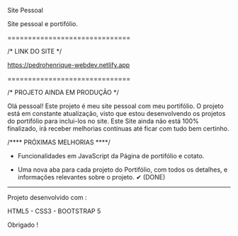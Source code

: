 Site Pessoal

Site pessoal e portifólio.

==============================

/*  LINK DO SITE */

https://pedrohenrique-webdev.netlify.app

==============================

/* PROJETO AINDA EM PRODUÇÃO */

Olá pessoal! Este projeto é meu site pessoal com meu portifólio. O projeto está em constante atualização, visto que estou desenvolvendo os projetos do portifólio para inclui-los no site. Este Site ainda não está 100% finalizado, irá receber melhorias contínuas até ficar com tudo bem certinho.

/**** PRÓXIMAS MELHORIAS ****/

- Funcionalidades em JavaScript da Página de portifólio e cotato.


- Uma nova aba para cada projeto do Portifólio, com todos os detalhes, e informações relevantes sobre o projeto. ✔ (DONE)

--------------------------------------------------------------------------------------------------------------------


Projeto desenvolvido com :

HTML5 - CSS3 - BOOTSTRAP 5

Obrigado !
